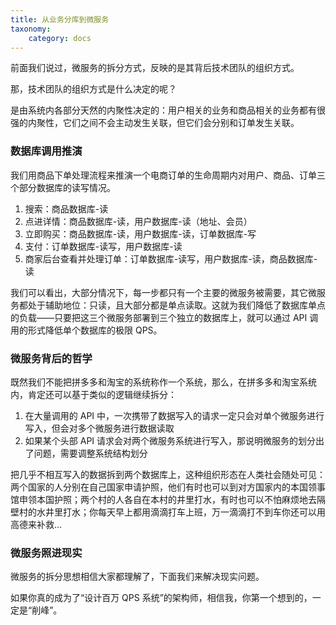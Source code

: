 ```yaml
---
title: 从业务分库到微服务
taxonomy:
    category: docs
---
```


前面我们说过，微服务的拆分方式，反映的是其背后技术团队的组织方式。

那，技术团队的组织方式是什么决定的呢？

是由系统内各部分天然的内聚性决定的：用户相关的业务和商品相关的业务都有很强的内聚性，它们之间不会主动发生关联，但它们会分别和订单发生关联。

### 数据库调用推演

我们用商品下单处理流程来推演一个电商订单的生命周期内对用户、商品、订单三个部分数据库的读写情况。

1. 搜索：商品数据库-读
2. 点进详情：商品数据库-读，用户数据库-读（地址、会员）
3. 立即购买：商品数据库-读，用户数据库-读，订单数据库-写
4. 支付：订单数据库-读写，用户数据库-读
5. 商家后台查看并处理订单：订单数据库-读写，用户数据库-读，商品数据库-读

我们可以看出，大部分情况下，每一步都只有一个主要的微服务被需要，其它微服务都处于辅助地位：只读，且大部分都是单点读取。这就为我们降低了数据库单点的负载——只要把这三个微服务部署到三个独立的数据库上，就可以通过 API 调用的形式降低单个数据库的极限 QPS。

### 微服务背后的哲学

既然我们不能把拼多多和淘宝的系统称作一个系统，那么，在拼多多和淘宝系统内，肯定还可以基于类似的逻辑继续拆分：

1. 在大量调用的 API 中，一次携带了数据写入的请求一定只会对单个微服务进行写入，但会对多个微服务进行数据读取
2. 如果某个头部 API 请求会对两个微服务系统进行写入，那说明微服务的划分出了问题，需要调整系统结构划分

把几乎不相互写入的数据拆到两个数据库上，这种组织形态在人类社会随处可见：两个国家的人分别在自己国家申请护照，他们有时也可以到对方国家内的本国领事馆申领本国护照；两个村的人各自在本村的井里打水，有时也可以不怕麻烦地去隔壁村的水井里打水；你每天早上都用滴滴打车上班，万一滴滴打不到车你还可以用高德来补救...

### 微服务照进现实

微服务的拆分思想相信大家都理解了，下面我们来解决现实问题。

如果你真的成为了“设计百万 QPS 系统”的架构师，相信我，你第一个想到的，一定是“削峰”。
